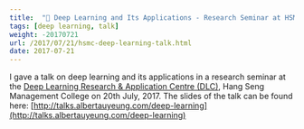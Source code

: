 ```yaml
---
title:  "🤖 Deep Learning and Its Applications - Research Seminar at HSMC"
tags: [deep learning, talk]
weight: -20170721
url: /2017/07/21/hsmc-deep-learning-talk.html
date: 2017-07-21
---
```


I gave a talk on deep learning and its applications in a research seminar at the [Deep Learning Research & Application Centre (DLC)](https://dlc.hsmc.edu.hk/), Hang Seng Management College on 20th July, 2017. The slides of the talk can be found here: [http://talks.albertauyeung.com/deep-learning](http://talks.albertauyeung.com/deep-learning)
